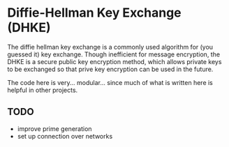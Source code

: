 # Diffie-Hellman Key Exchange (DHKE)
The diffie hellman key exchange is a commonly used algorithm for (you guessed it) key exchange.
Though inefficient for message encryption, the DHKE is a secure public key encryption method, which allows private keys to be exchanged so that prive key encryption can be used in the future.

The code here is very... modular... since much of what is written here is helpful in other projects.

## TODO
- improve prime generation
- set up connection over networks

